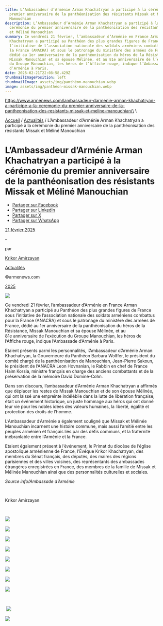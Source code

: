 ```yaml
---
title: L’Ambassadeur d’Arménie Arman Khachatryan a participé à la cérémonie du
  premier anniversaire de la panthéonisation des résistants Missak et Méliné
  Manouchian
description: L’Ambassadeur d’Arménie Arman Khachatryan a participé à la
  cérémonie du premier anniversaire de la panthéonisation des résistants Missak
  et Méliné Manouchian
summary: Ce vendredi 21 février, l’ambassadeur d’Arménie en France Arman
  Khachatryan a participé au Panthéon des plus grandes figures de France sous
  l’initiative de l’association nationale des soldats arméniens combattus pour
  la France (ANACRA) et sous le patronage du ministère des armées de France,
  dédié au 1er anniversaire de la panthéonisation du héros de la Résistance,
  Missak Manouchian et sa épouse Mélinée, et au 81e anniversaire de l’exécution
  du Groupe Manouchian, les héros de l’Affiche rouge, indique l’Ambassade
  d’Arménie à Paris.
date: 2025-02-21T22:08:58.429Z
thumbnailImagePosition: left
thumbnailImage: assets/img/panthéon-manouchian.webp
image: assets/img/panthéon-missak-manouchian.webp
---
```

https://www.armenews.com/lambassadeur-darmenie-arman-khachatryan-a-participe-a-la-ceremonie-du-premier-anniversaire-de-la-pantheonisation-des-resistants-missak-et-meline-manouchian/\
\
<!--StartFragment-->

[Accueil](https://www.armenews.com/) / [Actualités](https://www.armenews.com/categorie/actualites/) / L’Ambassadeur d’Arménie Arman Khachatryan a participé à la cérémonie du premier anniversaire de la panthéonisation des résistants Missak et Méliné Manouchian

# L’Ambassadeur d’Arménie Arman Khachatryan a participé à la cérémonie du premier anniversaire de la panthéonisation des résistants Missak et Méliné Manouchian

* [Partager sur Facebook](https://www.facebook.com/sharer/sharer.php?u=https%3A%2F%2Fwww.armenews.com%2Flambassadeur-darmenie-arman-khachatryan-a-participe-a-la-ceremonie-du-premier-anniversaire-de-la-pantheonisation-des-resistants-missak-et-meline-manouchian%2F&title=L%E2%80%99Ambassadeur%20d%E2%80%99Arm%C3%A9nie%20Arman%20Khachatryan%20a%20particip%C3%A9%20%C3%A0%20la%20c%C3%A9r%C3%A9monie%20du%20premier%20anniversaire%20de%20la%20panth%C3%A9onisation%20des%20r%C3%A9sistants%20Missak%20et%20M%C3%A9lin%C3%A9%20Manouchian)
* [Partager sur LinkedIn](https://www.linkedin.com/shareArticle?mini=true&url=https%3A%2F%2Fwww.armenews.com%2Flambassadeur-darmenie-arman-khachatryan-a-participe-a-la-ceremonie-du-premier-anniversaire-de-la-pantheonisation-des-resistants-missak-et-meline-manouchian%2F&title=L%E2%80%99Ambassadeur%20d%E2%80%99Arm%C3%A9nie%20Arman%20Khachatryan%20a%20particip%C3%A9%20%C3%A0%20la%20c%C3%A9r%C3%A9monie%20du%20premier%20anniversaire%20de%20la%20panth%C3%A9onisation%20des%20r%C3%A9sistants%20Missak%20et%20M%C3%A9lin%C3%A9%20Manouchian)
* [Partager sur X](https://x.com/share?url=https%3A%2F%2Fwww.armenews.com%2Flambassadeur-darmenie-arman-khachatryan-a-participe-a-la-ceremonie-du-premier-anniversaire-de-la-pantheonisation-des-resistants-missak-et-meline-manouchian%2F&text=L%E2%80%99Ambassadeur%20d%E2%80%99Arm%C3%A9nie%20Arman%20Khachatryan%20a%20particip%C3%A9%20%C3%A0%20la%20c%C3%A9r%C3%A9monie%20du%20premier%20anniversaire%20de%20la%20panth%C3%A9onisation%20des%20r%C3%A9sistants%20Missak%20et%20M%C3%A9lin%C3%A9%20Manouchian)
* [Partager sur WhatsApp](https://api.whatsapp.com/send?text=L%E2%80%99Ambassadeur%20d%E2%80%99Arm%C3%A9nie%20Arman%20Khachatryan%20a%20particip%C3%A9%20%C3%A0%20la%20c%C3%A9r%C3%A9monie%20du%20premier%20anniversaire%20de%20la%20panth%C3%A9onisation%20des%20r%C3%A9sistants%20Missak%20et%20M%C3%A9lin%C3%A9%20Manouchian%20%E2%80%94%20https%3A%2F%2Fwww.armenews.com%2Flambassadeur-darmenie-arman-khachatryan-a-participe-a-la-ceremonie-du-premier-anniversaire-de-la-pantheonisation-des-resistants-missak-et-meline-manouchian%2F)

[21 février 2025](https://www.armenews.com/lambassadeur-darmenie-arman-khachatryan-a-participe-a-la-ceremonie-du-premier-anniversaire-de-la-pantheonisation-des-resistants-missak-et-meline-manouchian/)

–

par

[Krikor Amirzayan](https://www.armenews.com/author/krikor56/)

[Actualités](https://www.armenews.com/categorie/actualites/)

©armenews.com

[2025](https://www.armenews.com/lambassadeur-darmenie-arman-khachatryan-a-participe-a-la-ceremonie-du-premier-anniversaire-de-la-pantheonisation-des-resistants-missak-et-meline-manouchian/)

![](https://www.armenews.com/wp-content/uploads/2025/02/500D.jpg)

Ce vendredi 21 février, l’ambassadeur d’Arménie en France Arman Khachatryan a participé au Panthéon des plus grandes figures de France sous l’initiative de l’association nationale des soldats arméniens combattus pour la France (ANACRA) et sous le patronage du ministère des armées de France, dédié au 1er anniversaire de la panthéonisation du héros de la Résistance, Missak Manouchian et sa épouse Mélinée, et au 81e anniversaire de l’exécution du Groupe Manouchian, les héros de l’Affiche rouge, indique l’Ambassade d’Arménie à Paris.

Etaient présents parmi les personnalités, l’Ambassadeur d’Arménie Arman Khachatryan, la Gouverneure du Panthéon Barbara Wolffer, le président du comité chargé de la panthéonisation de Manouchian, Jean-Pierre Sakoun, le président de l’ANACRA Leon Hovnanian, le Rabbin en chef de France Haim Korsia, ministre français en charge des anciens combattants et de la préservation de la mémoire David Dominé-Cohn.

Dans son discours, l’ambassadeur d’Arménie Arman Khachatryan a affirmés que déplacer les restes de Missak Manouchian et de son épouse Mélinée, qui ont laissé une empreinte indélébile dans la lutte de libération française, était un événement historique, un juste hommage aux héros qui ont donné leur vie pour les nobles idées des valeurs humaines, la liberté, égalité et protection des droits de l’homme.

L’Ambassadeur d’Arménie a également souligné que Missak et Mélinée Manouchian incarnent une histoire commune, mais aussi l’amitié entre les peuples arménien et français liés par des défis communs, et la fraternité inébranlable entre l’Arménie et la France.

Etaient également présent à l’événement, le Primat du diocèse de l’église apostolique arménienne de France, l’Évêque Krikor Khachatryan, des membres du Sénat français, des députés, des maires des régions parisiennes et des villes voisines, des représentants des ambassades étrangères enregistrées en France, des membres de la famille de Missak et Mélinée Manouchian ainsi que des personnalités culturelles et sociales.

*Source info/Ambassade d’Arménie* 

 

Krikor Amirzayan

 

![](https://www.armenews.com/wp-content/uploads/2025/02/442-300x281.jpg) 

![](https://www.armenews.com/wp-content/uploads/2025/02/500A-300x225.jpg) 

![](https://www.armenews.com/wp-content/uploads/2025/02/500B-300x247.jpg) 

![](https://www.armenews.com/wp-content/uploads/2025/02/500C-300x270.jpg) 

![](https://www.armenews.com/wp-content/uploads/2025/02/500E-300x206.jpg) 

![](https://www.armenews.com/wp-content/uploads/2025/02/500F-300x185.jpg) 

![](https://www.armenews.com/wp-content/uploads/2025/02/500G-300x203.jpg) 

![](https://www.armenews.com/wp-content/uploads/2025/02/500H-300x300.jpg) 

 

 ![](https://www.armenews.com/wp-content/uploads/2025/02/500J-300x278.jpg) 

![](https://www.armenews.com/wp-content/uploads/2025/02/500K-300x270.jpg)

<!--EndFragment-->